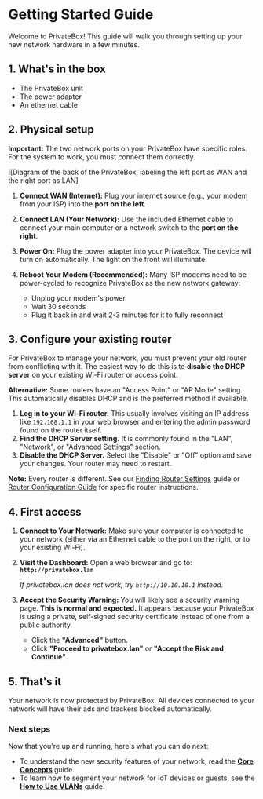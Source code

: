 # Getting Started Guide

Welcome to PrivateBox! This guide will walk you through setting up your new network hardware in a few minutes.

## 1. What's in the box

*   The PrivateBox unit
*   The power adapter
*   An ethernet cable

## 2. Physical setup

**Important:** The two network ports on your PrivateBox have specific roles. For the system to work, you must connect them correctly.

![Diagram of the back of the PrivateBox, labeling the left port as WAN and the right port as LAN]

1.  **Connect WAN (Internet):** Plug your internet source (e.g., your modem from your ISP) into the **port on the left**.

2.  **Connect LAN (Your Network):** Use the included Ethernet cable to connect your main computer or a network switch to the **port on the right**.

3.  **Power On:** Plug the power adapter into your PrivateBox. The device will turn on automatically. The light on the front will illuminate.

4.  **Reboot Your Modem (Recommended):** Many ISP modems need to be power-cycled to recognize PrivateBox as the new network gateway:
    - Unplug your modem's power
    - Wait 30 seconds
    - Plug it back in and wait 2-3 minutes for it to fully reconnect

## 3. Configure your existing router

For PrivateBox to manage your network, you must prevent your old router from conflicting with it. The easiest way to do this is to **disable the DHCP server** on your existing Wi-Fi router or access point.

**Alternative:** Some routers have an "Access Point" or "AP Mode" setting. This automatically disables DHCP and is the preferred method if available.

1.  **Log in to your Wi-Fi router.** This usually involves visiting an IP address like `192.168.1.1` in your web browser and entering the admin password found on the router itself.
2.  **Find the DHCP Server setting.** It is commonly found in the "LAN", "Network", or "Advanced Settings" section.
3.  **Disable the DHCP Server.** Select the "Disable" or "Off" option and save your changes. Your router may need to restart.

**Note:** Every router is different. See our [Finding Router Settings](./finding-router-settings.md) guide or [Router Configuration Guide](./router-configuration.md) for specific router instructions.

## 4. First access

1.  **Connect to Your Network:** Make sure your computer is connected to your network (either via an Ethernet cable to the port on the right, or to your existing Wi-Fi).
2.  **Visit the Dashboard:** Open a web browser and go to: **`http://privatebox.lan`**

    *If privatebox.lan does not work, try `http://10.10.10.1` instead.*

3.  **Accept the Security Warning:** You will likely see a security warning page. **This is normal and expected.** It appears because your PrivateBox is using a private, self-signed security certificate instead of one from a public authority.
    *   Click the **"Advanced"** button.
    *   Click **"Proceed to privatebox.lan"** or **"Accept the Risk and Continue"**.

## 5. That's it

Your network is now protected by PrivateBox. All devices connected to your network will have their ads and trackers blocked automatically.

### Next steps

Now that you're up and running, here's what you can do next:

*   To understand the new security features of your network, read the **[Core Concepts](core-concepts.md)** guide.
*   To learn how to segment your network for IoT devices or guests, see the **[How to Use VLANs](../advanced/how-to-use-vlans.md)** guide.
